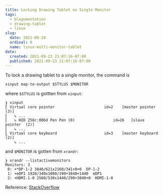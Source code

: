 ```yaml
---
title: Locking Drawing Tablet on Single Monitor
tags:
  - blogumentation
  - drawing-tablet
  - linux
slug:
  date: 2021-09-24
  ordinal: 0
  name: linux-multi-monitor-tablet
date:
  created: 2021-09-23 21:07:16-07:00
  published: 2021-09-23 21:07:16-07:00
---
```


To lock a drawing tablet to a single monitor, the command is

```
xinput map-to-output $STYLUS $MONITOR
```

where `$STYLUS` is gottten from `xinput`:

```
❯ xinput
⎡ Virtual core pointer                    	id=2	[master pointer  (3)]
⎜   ↳ ...
⎜   ↳ HID 256c:006d Pen Pen (0)               	id=26	[slave  pointer  (2)]
⎜   ↳ ...
⎣ Virtual core keyboard                   	id=3	[master keyboard (2)]
    ↳ ...
```

and `$MONITOR` is gotten from `xrandr`:

```
❯ xrandr --listactivemonitors
Monitors: 3
 0: +*DP-1-2 3840/621x2160/341+0+0  DP-1-2
 1: +eDP1 1920/340x1080/190+3840+1440  eDP1
 2: +HDMI-1-0 2560/530x1440/290+3840+0  HDMI-1-0
```

Reference: [StackOverflow](https://askubuntu.com/a/855608)
